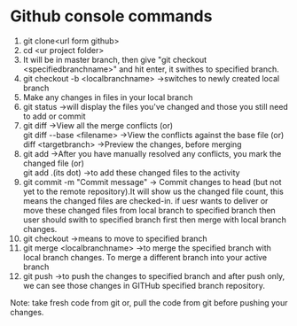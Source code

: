 # Github console commands
1. git clone\<url form github\>
2. cd \<ur project folder>
3. It will be in master branch, then give "git checkout \<specifiedbranchname\>" and hit enter, it swithes to specified branch.
4. git checkout -b \<localbranchname\> -\>switches to newly created local branch
5. Make any changes in files in your local branch
6. git status -\>will display the files you've changed and those you still need to add or commit
7. git diff -\>View all the merge conflicts
  (or) <br />
 git diff --base \<filename\> -\>View the conflicts against the base file
  (or) <br />
 diff <sourcebranch> \<targetbranch\> -\>Preview the changes, before merging
8. git add <filename>-\>After you have manually resolved any conflicts, you mark the changed file
   (or) <br />
 git add .(its dot) -\>to add these changed files to the activity
9. git commit -m "Commit message"
  -> Commit changes to head (but not yet to the remote repository).It will show us the changed file count, this means the changed files are checked-in.
  if uesr wants to deliver or move these changed files from local branch to specified branch then user should swith to specified           branch first then merge with local branch changes.  
10. git checkout <specifiedbranchname> -\>means to move to specified branch
11. git merge \<localbranchname\> -\>to merge the specified branch with local branch changes.
  To merge a different branch into your active branch
12. git push -\>to push the changes to specified branch and after push only, we can see those changes in GITHub specified branch repository.
 
Note:
take fresh code from  git or, pull the code from git before pushing your changes.
